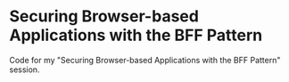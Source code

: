 # Securing Browser-based Applications with the BFF Pattern
Code for my "Securing Browser-based Applications with the BFF Pattern" session.
